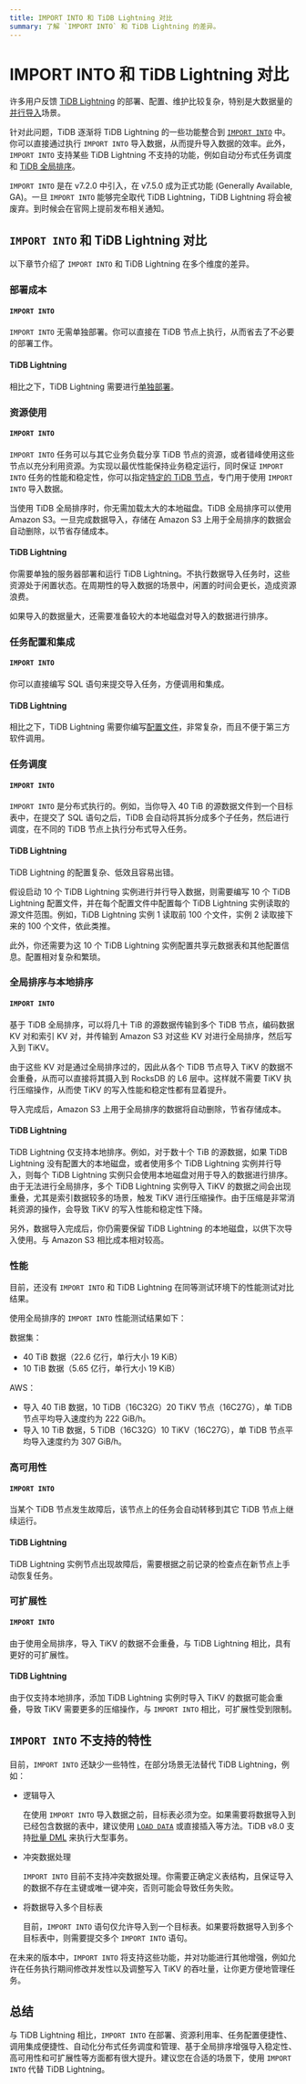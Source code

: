 ```yaml
---
title: IMPORT INTO 和 TiDB Lightning 对比
summary: 了解 `IMPORT INTO` 和 TiDB Lightning 的差异。
---
```


# IMPORT INTO 和 TiDB Lightning 对比

许多用户反馈 [TiDB Lightning](/tidb-lightning/tidb-lightning-configuration.md) 的部署、配置、维护比较复杂，特别是大数据量的[并行导入](/tidb-lightning/tidb-lightning-distributed-import.md)场景。

针对此问题，TiDB 逐渐将 TiDB Lightning 的一些功能整合到 [`IMPORT INTO`](/sql-statements/sql-statement-import-into.md) 中。你可以直接通过执行 `IMPORT INTO` 导入数据，从而提升导入数据的效率。此外，`IMPORT INTO` 支持某些 TiDB Lightning 不支持的功能，例如自动分布式任务调度和 [TiDB 全局排序](/tidb-global-sort.md)。

`IMPORT INTO` 是在 v7.2.0 中引入，在 v7.5.0 成为正式功能 (Generally Available, GA)。一旦 `IMPORT INTO` 能够完全取代 TiDB Lightning，TiDB Lightning 将会被废弃。到时候会在官网上提前发布相关通知。

## `IMPORT INTO` 和 TiDB Lightning 对比

以下章节介绍了 `IMPORT INTO` 和 TiDB Lightning 在多个维度的差异。

### 部署成本

#### `IMPORT INTO`

`IMPORT INTO` 无需单独部署。你可以直接在 TiDB 节点上执行，从而省去了不必要的部署工作。

#### TiDB Lightning

相比之下，TiDB Lightning 需要进行[单独部署](/tidb-lightning/deploy-tidb-lightning.md)。

### 资源使用

#### `IMPORT INTO`

`IMPORT INTO` 任务可以与其它业务负载分享 TiDB 节点的资源，或者错峰使用这些节点以充分利用资源。为实现以最优性能保持业务稳定运行，同时保证 `IMPORT INTO` 任务的性能和稳定性，你可以指定[特定的 TiDB 节点](/system-variables.md#tidb_service_scope-new-in-v740)，专门用于使用 `IMPORT INTO` 导入数据。

当使用 TiDB 全局排序时，你无需加载太大的本地磁盘。TiDB 全局排序可以使用 Amazon S3。一旦完成数据导入，存储在 Amazon S3 上用于全局排序的数据会自动删除，以节省存储成本。

#### TiDB Lightning

你需要单独的服务器部署和运行 TiDB Lightning。不执行数据导入任务时，这些资源处于闲置状态。在周期性的导入数据的场景中，闲置的时间会更长，造成资源浪费。

如果导入的数据量大，还需要准备较大的本地磁盘对导入的数据进行排序。

### 任务配置和集成

#### `IMPORT INTO`

你可以直接编写 SQL 语句来提交导入任务，方便调用和集成。

#### TiDB Lightning

相比之下，TiDB Lightning 需要你编写[配置文件](/tidb-lightning/tidb-lightning-configuration.md)，非常复杂，而且不便于第三方软件调用。

### 任务调度

#### `IMPORT INTO`

`IMPORT INTO` 是分布式执行的。例如，当你导入 40 TiB 的源数据文件到一个目标表中，在提交了 SQL 语句之后，TiDB 会自动将其拆分成多个子任务，然后进行调度，在不同的 TiDB 节点上执行分布式导入任务。

#### TiDB Lightning

TiDB Lightning 的配置复杂、低效且容易出错。

假设启动 10 个 TiDB Lightning 实例进行并行导入数据，则需要编写 10 个 TiDB Lightning 配置文件，并在每个配置文件中配置每个 TiDB Lightning 实例读取的源文件范围。例如，TiDB Lightning 实例 1 读取前 100 个文件，实例 2 读取接下来的 100 个文件，依此类推。

此外，你还需要为这 10 个 TiDB Lightning 实例配置共享元数据表和其他配置信息。配置相对复杂和繁琐。

### 全局排序与本地排序

#### `IMPORT INTO`

基于 TiDB 全局排序，可以将几十 TiB 的源数据传输到多个 TiDB 节点，编码数据 KV 对和索引 KV 对，并传输到 Amazon S3 对这些 KV 对进行全局排序，然后写入到 TiKV。

由于这些 KV 对是通过全局排序过的，因此从各个 TiDB 节点导入 TiKV 的数据不会重叠，从而可以直接将其摄入到 RocksDB 的 L6 层中。这样就不需要 TiKV 执行压缩操作，从而使 TiKV 的写入性能和稳定性都有显着提升。

导入完成后，Amazon S3 上用于全局排序的数据将自动删除，节省存储成本。

#### TiDB Lightning

TiDB Lightning 仅支持本地排序。例如，对于数十个 TiB 的源数据，如果 TiDB Lightning 没有配置大的本地磁盘，或者使用多个 TiDB Lightning 实例并行导入，则每个 TiDB Lightning 实例只会使用本地磁盘对用于导入的数据进行排序。由于无法进行全局排序，多个 TiDB Lightning 实例导入 TiKV 的数据之间会出现重叠，尤其是索引数据较多的场景，触发 TiKV 进行压缩操作。由于压缩是非常消耗资源的操作，会导致 TiKV 的写入性能和稳定性下降。

另外，数据导入完成后，你仍需要保留 TiDB Lightning 的本地磁盘，以供下次导入使用。与 Amazon S3 相比成本相对较高。

### 性能

目前，还没有 `IMPORT INTO` 和 TiDB Lightning 在同等测试环境下的性能测试对比结果。

使用全局排序的 `IMPORT INTO` 性能测试结果如下：

数据集：

- 40 TiB 数据（22.6 亿行，单行大小 19 KiB）
- 10 TiB 数据（5.65 亿行，单行大小 19 KiB）

AWS：

- 导入 40 TiB 数据，10 TiDB（16C32G）20 TiKV 节点（16C27G），单 TiDB 节点平均导入速度约为 222 GiB/h。
- 导入 10 TiB 数据，5 TiDB（16C32G）10 TiKV（16C27G），单 TiDB 节点平均导入速度约为 307 GiB/h。

### 高可用性

#### `IMPORT INTO`

当某个 TiDB 节点发生故障后，该节点上的任务会自动转移到其它 TiDB 节点上继续运行。

#### TiDB Lightning

TiDB Lightning 实例节点出现故障后，需要根据之前记录的检查点在新节点上手动恢复任务。

### 可扩展性

#### `IMPORT INTO`

由于使用全局排序，导入 TiKV 的数据不会重叠，与 TiDB Lightning 相比，具有更好的可扩展性。

#### TiDB Lightning

由于仅支持本地排序，添加 TiDB Lightning 实例时导入 TiKV 的数据可能会重叠，导致 TiKV 需要更多的压缩操作，与 `IMPORT INTO` 相比，可扩展性受到限制。

## `IMPORT INTO` 不支持的特性

目前，`IMPORT INTO` 还缺少一些特性，在部分场景无法替代 TiDB Lightning，例如：

- 逻辑导入

    在使用 `IMPORT INTO` 导入数据之前，目标表必须为空。如果需要将数据导入到已经包含数据的表中，建议使用 [`LOAD DATA`](/sql-statements/sql-statement-load-data.md) 或直接插入等方法。TiDB v8.0 支持[批量 DML](/system-variables.md#tidb_dml_type-从-v800-版本开始引入) 来执行大型事务。

- 冲突数据处理

    `IMPORT INTO` 目前不支持冲突数据处理。你需要正确定义表结构，且保证导入的数据不存在主键或唯一键冲突，否则可能会导致任务失败。

- 将数据导入多个目标表

    目前，`IMPORT INTO` 语句仅允许导入到一个目标表。如果要将数据导入到多个目标表中，则需要提交多个 `IMPORT INTO` 语句。

在未来的版本中，`IMPORT INTO` 将支持这些功能，并对功能进行其他增强，例如允许在任务执行期间修改并发性以及调整写入 TiKV 的吞吐量，让你更方便地管理任务。

## 总结

与 TiDB Lightning 相比，`IMPORT INTO` 在部署、资源利用率、任务配置便捷性、调用集成便捷性、自动化分布式任务调度和管理、基于全局排序增强导入稳定性、高可用性和可扩展性等方面都有很大提升。建议您在合适的场景下，使用 `IMPORT INTO` 代替 TiDB Lightning。
